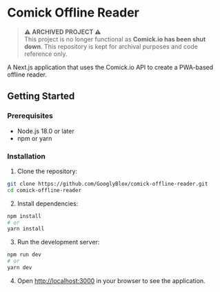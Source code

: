 # Comick Offline Reader

> **⚠️ ARCHIVED PROJECT ⚠️**  
> This project is no longer functional as **Comick.io has been shut down**. This repository is kept for archival purposes and code reference only.

A Next.js application that uses the Comick.io API to create a PWA-based offline reader.

## Getting Started

### Prerequisites

- Node.js 18.0 or later
- npm or yarn

### Installation

1. Clone the repository:

```bash
git clone https://github.com/GooglyBlox/comick-offline-reader.git
cd comick-offline-reader
```

2. Install dependencies:

```bash
npm install
# or
yarn install
```

3. Run the development server:

```bash
npm run dev
# or
yarn dev
```

4. Open [http://localhost:3000](http://localhost:3000) in your browser to see the application.
